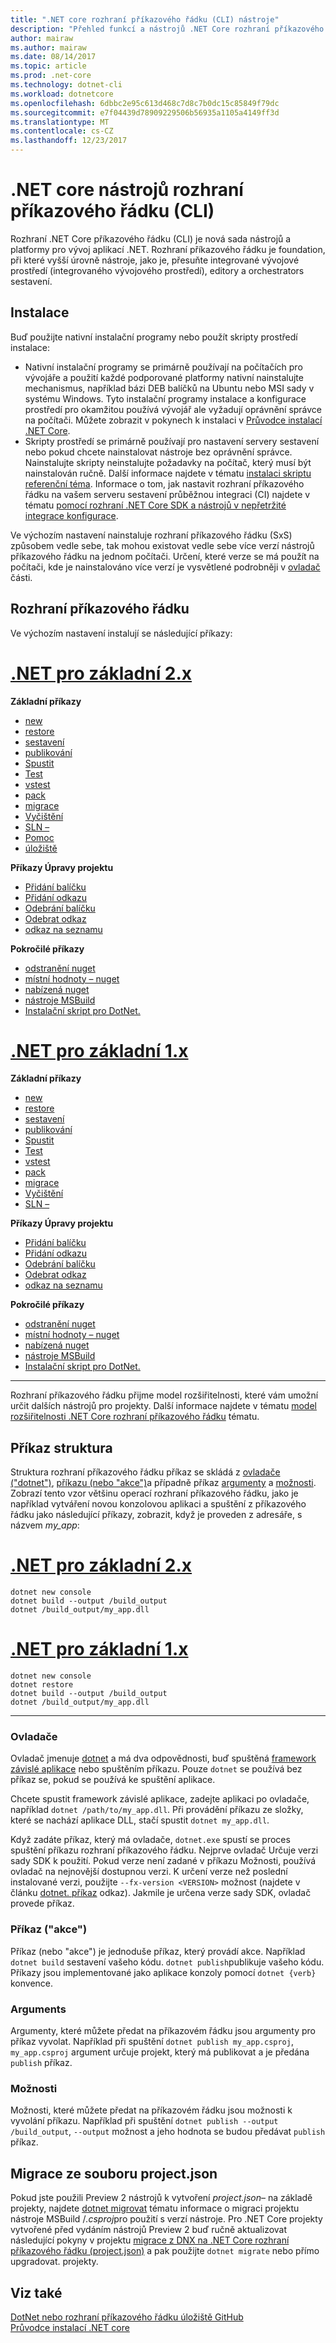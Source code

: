 ```yaml
---
title: ".NET core rozhraní příkazového řádku (CLI) nástroje"
description: "Přehled funkcí a nástrojů .NET Core rozhraní příkazového řádku (CLI)."
author: mairaw
ms.author: mairaw
ms.date: 08/14/2017
ms.topic: article
ms.prod: .net-core
ms.technology: dotnet-cli
ms.workload: dotnetcore
ms.openlocfilehash: 6dbbc2e95c613d468c7d8c7b0dc15c85849f79dc
ms.sourcegitcommit: e7f04439d78909229506b56935a1105a4149ff3d
ms.translationtype: MT
ms.contentlocale: cs-CZ
ms.lasthandoff: 12/23/2017
---
```

# <a name="net-core-command-line-interface-cli-tools"></a>.NET core nástrojů rozhraní příkazového řádku (CLI)

Rozhraní .NET Core příkazového řádku (CLI) je nová sada nástrojů a platformy pro vývoj aplikací .NET. Rozhraní příkazového řádku je foundation, při které vyšší úrovně nástroje, jako je, přesuňte integrované vývojové prostředí (integrovaného vývojového prostředí), editory a orchestrators sestavení.

## <a name="installation"></a>Instalace

Buď použijte nativní instalační programy nebo použít skripty prostředí instalace:

* Nativní instalační programy se primárně používají na počítačích pro vývojáře a použití každé podporované platformy nativní nainstalujte mechanismus, například bázi DEB balíčků na Ubuntu nebo MSI sady v systému Windows. Tyto instalační programy instalace a konfigurace prostředí pro okamžitou používá vývojář ale vyžadují oprávnění správce na počítači. Můžete zobrazit v pokynech k instalaci v [Průvodce instalací .NET Core](https://aka.ms/dotnetcoregs).
* Skripty prostředí se primárně používají pro nastavení servery sestavení nebo pokud chcete nainstalovat nástroje bez oprávnění správce. Nainstalujte skripty neinstalujte požadavky na počítač, který musí být nainstalován ručně. Další informace najdete v tématu [instalaci skriptu referenční téma](dotnet-install-script.md). Informace o tom, jak nastavit rozhraní příkazového řádku na vašem serveru sestavení průběžnou integraci (CI) najdete v tématu [pomocí rozhraní .NET Core SDK a nástrojů v nepřetržité integrace konfigurace](using-ci-with-cli.md).

Ve výchozím nastavení nainstaluje rozhraní příkazového řádku (SxS) způsobem vedle sebe, tak mohou existovat vedle sebe více verzí nástrojů příkazového řádku na jednom počítači. Určení, které verze se má použít na počítači, kde je nainstalováno více verzí je vysvětlené podrobněji v [ovladač](#driver) části.

## <a name="cli-commands"></a>Rozhraní příkazového řádku

Ve výchozím nastavení instalují se následující příkazy:

# <a name="net-core-2xtabnetcore2x"></a>[.NET pro základní 2.x](#tab/netcore2x)

**Základní příkazy**

* [new](dotnet-new.md)
* [restore](dotnet-restore.md)
* [sestavení](dotnet-build.md)
* [publikování](dotnet-publish.md)
* [Spustit](dotnet-run.md)
* [Test](dotnet-test.md)
* [vstest](dotnet-vstest.md)
* [pack](dotnet-pack.md)
* [migrace](dotnet-migrate.md)
* [Vyčištění](dotnet-clean.md)
* [SLN –](dotnet-sln.md)
* [Pomoc](dotnet-help.md)
* [úložiště](dotnet-store.md)

**Příkazy Úpravy projektu**

* [Přidání balíčku](dotnet-add-package.md)
* [Přidání odkazu](dotnet-add-reference.md)
* [Odebrání balíčku](dotnet-remove-package.md)
* [Odebrat odkaz](dotnet-remove-reference.md)
* [odkaz na seznamu](dotnet-list-reference.md)

**Pokročilé příkazy**

* [odstranění nuget](dotnet-nuget-delete.md)
* [místní hodnoty – nuget](dotnet-nuget-locals.md)
* [nabízená nuget](dotnet-nuget-push.md)
* [nástroje MSBuild](dotnet-msbuild.md)
* [Instalační skript pro DotNet.](dotnet-install-script.md)

# <a name="net-core-1xtabnetcore1x"></a>[.NET pro základní 1.x](#tab/netcore1x)

**Základní příkazy**

* [new](dotnet-new.md)
* [restore](dotnet-restore.md)
* [sestavení](dotnet-build.md)
* [publikování](dotnet-publish.md)
* [Spustit](dotnet-run.md)
* [Test](dotnet-test.md)
* [vstest](dotnet-vstest.md)
* [pack](dotnet-pack.md)
* [migrace](dotnet-migrate.md)
* [Vyčištění](dotnet-clean.md)
* [SLN –](dotnet-sln.md)

**Příkazy Úpravy projektu**

* [Přidání balíčku](dotnet-add-package.md)
* [Přidání odkazu](dotnet-add-reference.md)
* [Odebrání balíčku](dotnet-remove-package.md)
* [Odebrat odkaz](dotnet-remove-reference.md)
* [odkaz na seznamu](dotnet-list-reference.md)

**Pokročilé příkazy**

* [odstranění nuget](dotnet-nuget-delete.md)
* [místní hodnoty – nuget](dotnet-nuget-locals.md)
* [nabízená nuget](dotnet-nuget-push.md)
* [nástroje MSBuild](dotnet-msbuild.md)
* [Instalační skript pro DotNet.](dotnet-install-script.md)

---

Rozhraní příkazového řádku přijme model rozšiřitelnosti, které vám umožní určit dalších nástrojů pro projekty. Další informace najdete v tématu [model rozšiřitelnosti .NET Core rozhraní příkazového řádku](extensibility.md) tématu.

## <a name="command-structure"></a>Příkaz struktura

Struktura rozhraní příkazového řádku příkaz se skládá z [ovladače ("dotnet")](#driver), [příkazu (nebo "akce")](#command-verb)a případně příkaz [argumenty](#arguments) a [možnosti](#options). Zobrazí tento vzor většinu operací rozhraní příkazového řádku, jako je například vytváření novou konzolovou aplikaci a spuštění z příkazového řádku jako následující příkazy, zobrazit, když je proveden z adresáře, s názvem *my_app*:

# <a name="net-core-2xtabnetcore2x"></a>[.NET pro základní 2.x](#tab/netcore2x)

```console
dotnet new console
dotnet build --output /build_output
dotnet /build_output/my_app.dll
```

# <a name="net-core-1xtabnetcore1x"></a>[.NET pro základní 1.x](#tab/netcore1x)

```console
dotnet new console
dotnet restore
dotnet build --output /build_output
dotnet /build_output/my_app.dll
```


---

### <a name="driver"></a>Ovladače

Ovladač jmenuje [dotnet](dotnet.md) a má dva odpovědnosti, buď spuštěná [framework závislé aplikace](../deploying/index.md) nebo spuštěním příkazu. Pouze `dotnet` se používá bez příkaz se, pokud se používá ke spuštění aplikace.

Chcete spustit framework závislé aplikace, zadejte aplikaci po ovladače, například `dotnet /path/to/my_app.dll`. Při provádění příkazu ze složky, které se nachází aplikace DLL, stačí spustit `dotnet my_app.dll`.

Když zadáte příkaz, který má ovladače, `dotnet.exe` spustí se proces spuštění příkazu rozhraní příkazového řádku. Nejprve ovladač Určuje verzi sady SDK k použití. Pokud verze není zadané v příkazu Možnosti, používá ovladač na nejnovější dostupnou verzi. K určení verze než poslední instalované verzi, použijte `--fx-version <VERSION>` možnost (najdete v článku [dotnet. příkaz](dotnet.md) odkaz). Jakmile je určena verze sady SDK, ovladač provede příkaz.

### <a name="command-verb"></a>Příkaz ("akce")

Příkaz (nebo "akce") je jednoduše příkaz, který provádí akce. Například `dotnet build` sestavení vašeho kódu. `dotnet publish`publikuje vašeho kódu. Příkazy jsou implementované jako aplikace konzoly pomocí `dotnet {verb}` konvence.

### <a name="arguments"></a>Arguments

Argumenty, které můžete předat na příkazovém řádku jsou argumenty pro příkaz vyvolat. Například při spuštění `dotnet publish my_app.csproj`, `my_app.csproj` argument určuje projekt, který má publikovat a je předána `publish` příkaz.

### <a name="options"></a>Možnosti

Možnosti, které můžete předat na příkazovém řádku jsou možnosti k vyvolání příkazu. Například při spuštění `dotnet publish --output /build_output`, `--output` možnost a jeho hodnota se budou předávat `publish` příkaz. 

## <a name="migration-from-projectjson"></a>Migrace ze souboru project.json

Pokud jste použili Preview 2 nástrojů k vytvoření *project.json*– na základě projekty, najdete [dotnet migrovat](dotnet-migrate.md) tématu informace o migraci projektu nástroje MSBuild /*.csproj*pro použití s verzí nástroje. Pro .NET Core projekty vytvořené před vydáním nástrojů Preview 2 buď ručně aktualizovat následující pokyny v projektu [migrace z DNX na .NET Core rozhraní příkazového řádku (project.json)](../migration/from-dnx.md) a pak použijte `dotnet migrate` nebo přímo upgradovat. projekty.

## <a name="see-also"></a>Viz také

 [DotNet nebo rozhraní příkazového řádku úložiště GitHub](https://github.com/dotnet/cli/)  
 [Průvodce instalací .NET core](https://aka.ms/dotnetcoregs)  

